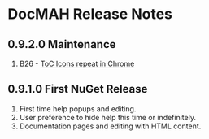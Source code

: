 DocMAH Release Notes
====================

## 0.9.2.0 Maintenance
1. B26 - <a href="https://github.com/Milyli/DocMAH/issues/26">ToC Icons repeat in Chrome</a>

## 0.9.1.0 First NuGet Release
1. First time help popups and editing.
1. User preference to hide help this time or indefinitely.
1. Documentation pages and editing with HTML content.